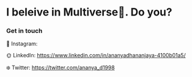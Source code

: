 <h1> I beleive in Multiverse🌼. Do you? </h1>

<h3> Get in touch </h3>

🌈 Instagram:

🌞 LinkedIn: https://www.linkedin.com/in/ananyadhananjaya-4100b01a5/

❄️ Twitter: https://twitter.com/ananya_d1998


